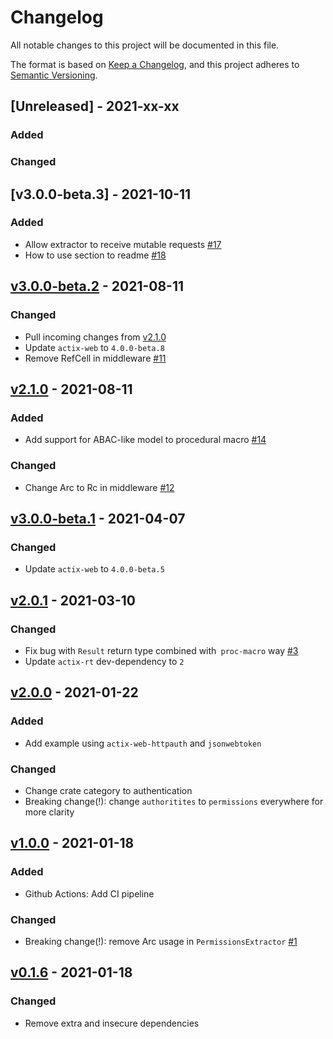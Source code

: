# Changelog
All notable changes to this project will be documented in this file.

The format is based on [Keep a Changelog](https://keepachangelog.com/en/1.0.0/),
and this project adheres to [Semantic Versioning](https://semver.org/spec/v2.0.0.html).

## [Unreleased] - 2021-xx-xx
### Added

### Changed


## [v3.0.0-beta.3] - 2021-10-11
### Added
- Allow extractor to receive mutable requests [#17](https://github.com/DDtKey/actix-web-grants/pull/17)
- How to use section to readme [#18](https://github.com/DDtKey/actix-web-grants/pull/18)

## [v3.0.0-beta.2] - 2021-08-11
### Changed
- Pull incoming changes from [v2.1.0]
- Update `actix-web` to `4.0.0-beta.8`
- Remove RefCell in middleware [#11](https://github.com/DDtKey/actix-web-grants/pull/11)

## [v2.1.0] - 2021-08-11
### Added
- Add support for ABAC-like model to procedural macro [#14](https://github.com/DDtKey/actix-web-grants/issues/14)

### Changed
- Change Arc to Rc in middleware [#12](https://github.com/DDtKey/actix-web-grants/pull/12)

## [v3.0.0-beta.1] - 2021-04-07
### Changed
- Update `actix-web` to `4.0.0-beta.5`

## [v2.0.1] - 2021-03-10
### Changed
- Fix bug with `Result` return type combined with` proc-macro` way [#3](https://github.com/DDtKey/actix-web-grants/issues/3)
- Update `actix-rt` dev-dependency to `2` 

## [v2.0.0] - 2021-01-22
### Added
- Add example using `actix-web-httpauth` and `jsonwebtoken`

### Changed
- Change crate category to authentication
- Breaking change(!): change `authoritites` to `permissions` everywhere for more clarity

## [v1.0.0] - 2021-01-18
### Added
- Github Actions: Add CI pipeline

### Changed
- Breaking change(!): remove Arc usage in `PermissionsExtractor` [#1](https://github.com/DDtKey/actix-web-grants/pull/1)

## [v0.1.6] - 2021-01-18
### Changed
- Remove extra and insecure dependencies


[v0.1.6]: https://crates.io/crates/actix-web-grants/0.1.6
[v1.0.0]: https://crates.io/crates/actix-web-grants/1.0.0
[v2.0.0]: https://crates.io/crates/actix-web-grants/2.0.0
[v2.0.1]: https://crates.io/crates/actix-web-grants/2.0.1
[v2.1.0]: https://crates.io/crates/actix-web-grants/2.1.0
[v3.0.0-beta.1]: https://crates.io/crates/actix-web-grants/v3.0.0-beta.1
[v3.0.0-beta.2]: https://crates.io/crates/actix-web-grants/v3.0.0-beta.2
